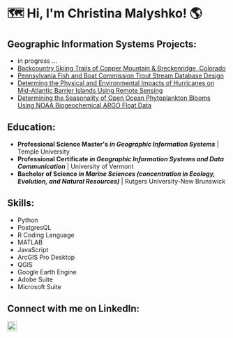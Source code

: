 <h1>🗺️ Hi, I'm Christina Malyshko! 🌎 </h1>

<h2> Geographic Information Systems Projects:</h2>

- in progress ... 
- [Backcountry Skiing Trails of Copper Mountain & Breckenridge, Colorado](https://github.com/cmmalyshko29/BackcountrySkiTrails)
- [Pennsylvania Fish and Boat Commission Trout Stream Database Design](https://github.com/cmmalyshko29/PAFBCTroutDB)
- [Determing the Physical and Environmental Impacts of Hurricanes on Mid-Atlantic Barrier Islands Using Remote Sensing](https://github.com/cmmalyshko29/BarrierIslandMonitoring)
- [Determining the Seasonality of Open Ocean Phytoplankton Blooms Using NOAA Biogeochemical ARGO Float Data](https://github.com/cmmalyshko29/SouthernOceanPhytoplankton)


<h2> Education: </h2>

- **Professional Science Master's *in Geographic Information Systems*** | Temple University
- **Professional Certificate *in Geographic Information Systems and Data Communication*** | University of Vermont
- **Bachelor of Science *in Marine Sciences (concentration in Ecology, Evolution, and Natural Resources)*** | Rutgers University-New Brunswick

<h2> Skills: </h2>

- Python       
- PostgresQL
- R Coding Language
- MATLAB
- JavaScript
- ArcGIS Pro Desktop
- QGIS
- Google Earth Engine
- Adobe Suite
- Microsoft Suite

<h2> Connect with me on LinkedIn:</h2>

[<img align="left" alt="ChristinaMalyshko | LinkedIn" width="22px" src="https://cdn.jsdelivr.net/npm/simple-icons@v3/icons/linkedin.svg" />][linkedin]

[linkedin]: www.linkedin.com/in/christina-malyshko-8535b5188 

